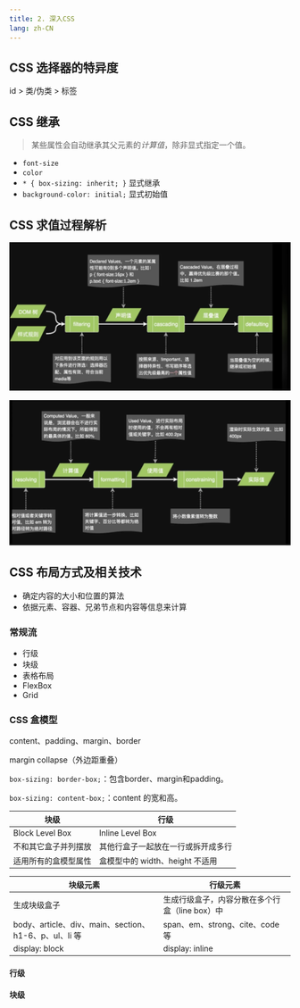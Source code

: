 ```yaml
---
title: 2. 深入CSS
lang: zh-CN
---
```


## CSS 选择器的特异度

id > 类/伪类 > 标签

## CSS 继承

> 某些属性会自动继承其父元素的*计算值*，除非显式指定一个值。

- `font-size`
- `color`
- `* { box-sizing: inherit; }` 显式继承
- `background-color: initial;` 显式初始值

## CSS 求值过程解析

![css](./css_computed.png)

![css](./css_computed1.png)

## CSS 布局方式及相关技术

- 确定内容的大小和位置的算法
- 依据元素、容器、兄弟节点和内容等信息来计算

### 常规流

- 行级
- 块级
- 表格布局
- FlexBox
- Grid


### CSS 盒模型

content、padding、margin、border

margin collapse（外边距重叠）

`box-sizing: border-box;`：包含border、margin和padding。

`box-sizing: content-box;`：content 的宽和高。

块级|行级
---|---
Block Level Box | Inline Level Box
不和其它盒子并列摆放 | 其他行盒子一起放在一行或拆开成多行
适用所有的盒模型属性 | 盒模型中的 width、height 不适用

块级元素|行级元素
---|---
生成块级盒子|生成行级盒子，内容分散在多个行盒（line box）中
body、article、div、main、section、h1-6、p、ul、li 等 | span、em、strong、cite、code等
display: block|display: inline

#### 行级

#### 块级
